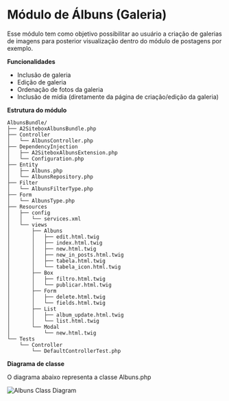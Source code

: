 Módulo de Álbuns (Galeria)
==========================

Esse módulo tem como objetivo possibilitar ao usuário a criação de galerias de imagens para posterior visualização dentro do módulo de postagens por exemplo.

**Funcionalidades**

* Inclusão de galeria
* Edição de galeria
* Ordenação de fotos da galeria
* Inclusão de mídia (diretamente da página de criação/edição da galeria)

**Estrutura do módulo**

```
AlbunsBundle/
├── A2SiteboxAlbunsBundle.php
├── Controller
│   └── AlbunsController.php
├── DependencyInjection
│   ├── A2SiteboxAlbunsExtension.php
│   └── Configuration.php
├── Entity
│   ├── Albuns.php
│   └── AlbunsRepository.php
├── Filter
│   └── AlbunsFilterType.php
├── Form
│   └── AlbunsType.php
├── Resources
│   ├── config
│   │   └── services.xml
│   └── views
│       ├── Albuns
│       │   ├── edit.html.twig
│       │   ├── index.html.twig
│       │   ├── new.html.twig
│       │   ├── new_in_posts.html.twig
│       │   ├── tabela.html.twig
│       │   └── tabela_icon.html.twig
│       ├── Box
│       │   ├── filtro.html.twig
│       │   └── publicar.html.twig
│       ├── Form
│       │   ├── delete.html.twig
│       │   └── fields.html.twig
│       ├── List
│       │   ├── album_update.html.twig
│       │   └── list.html.twig
│       └── Modal
│           └── new.html.twig
└── Tests
    └── Controller
        └── DefaultControllerTest.php
```

**Diagrama de classe**

O diagrama abaixo representa a classe Albuns.php

![Albuns Class Diagram](https://github.com/a2comunicacao/a2sitebox-docs/blob/2.0/modulos/diagramas/albuns.png "Albuns Class Diagram")

